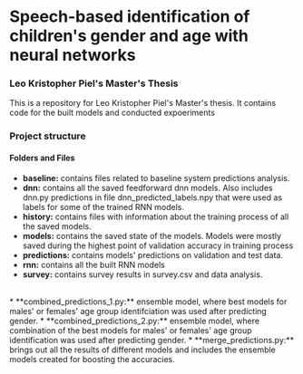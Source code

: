 # Speech-based identification of children's gender and age with neural networks
### Leo Kristopher Piel's Master's Thesis
This is a repository for Leo Kristopher Piel's Master's thesis. It contains code for the built models and conducted expoeriments
### Project structure
#### Folders and Files
* **baseline:** contains files related to baseline system predictions analysis.
* **dnn:** contains all the saved feedforward dnn models. Also includes dnn.py predictions in file dnn_predicted_labels.npy that were used as labels for some of the trained RNN models.
* **history:** contains files with information about the training process of all the saved models.
* **models:** contains the saved state of the models. Models were mostly saved during the highest point of validation accuracy in training process
* **predictions:** contains models' predictions on validation and test data.
* **rnn:** contains all the built RNN models
* **survey:** contains survey results in survey.csv and data analysis.
<br>
* **combined_predictions_1.py:** ensemble model, where best models for males' or females' age group identifciation was used after predicting gender.
* **combined_predictions_2.py:** ensemble model, where combination of the best models for males' or females' age group identification was used after predicting gender.
* **merge_predictions.py:** brings out all the results of different models and includes the ensemble models created for boosting the accuracies.
